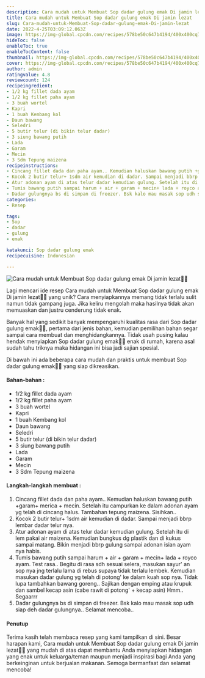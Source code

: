 ```yaml
---
description: Cara mudah untuk Membuat Sop dadar gulung emak Di jamin lezat"
title: Cara mudah untuk Membuat Sop dadar gulung emak Di jamin lezat
slug: Cara-mudah-untuk-Membuat-Sop-dadar-gulung-emak-Di-jamin-lezat
date: 2022-4-25T03:09:12.063Z
image: https://img-global.cpcdn.com/recipes/578be50c647b4194/400x400cq70/photo.jpg
hideToc: false
enableToc: true
enableTocContent: false
thumbnail: https://img-global.cpcdn.com/recipes/578be50c647b4194/400x400cq70/photo.jpg
cover: https://img-global.cpcdn.com/recipes/578be50c647b4194/400x400cq70/photo.jpg
author: admin
ratingvalue: 4.8
reviewcount: 124
recipeingredient:
- 1/2 kg fillet dada ayam
- 1/2 kg fillet paha ayam
- 3 buah wortel
- Kapri
- 1 buah Kembang kol
- Daun bawang
- Seledri
- 5 butir telur (di bikin telur dadar)
- 3 siung bawang putih
- Lada
- Garam
- Mecin
- 3 Sdm Tepung maizena
recipeinstructions:
- Cincang fillet dada dan paha ayam.. Kemudian haluskan bawang putih +garam+ merica + mecin. Setelah itu campurkan ke dalam adonan ayam yg telah di cincang halus. Tambahan tepung maizena. Sisihkan..
- Kocok 2 butir telur+ 1sdm air kemudian di dadar. Sampai menjadi bbrp lembar dadar telur nya.
- Atur adonan ayam di atas telur dadar kemudian gulung. Setelah itu di lem pakai air maizena. Kemudian bungkus dg plastik dan di kukus sampai matang. Bikin menjadi bbrp gulung sampai adonan isian ayam nya habis.
- Tumis bawang putih sampai harum + air + garam + mecin+ lada + royco ayam. Test rasa.. Begitu di rasa sdh sesuai selera, masukan sayur' an sop nya jng terlalu lama di rebus supaya tidak terlalu lembek. Kemudian masukan dadar gulung yg telah di potong' ke dalam kuah sop nya. Tidak lupa tambahkan bawang goreng.. Sajikan dengan emping atau krupuk dan sambel kecap asin (cabe rawit di potong' + kecap asin) Hmm.. Segaarrr
- Dadar gulungnya bs di simpan di freezer. Bsk kalo mau masak sop udh siap deh dadar gulungnya.. Selamat mencoba..
categories:
- Resep

tags:
- Sop
- dadar
- gulung
- emak

katakunci: Sop dadar gulung emak
recipecuisine: Indonesian

---
```


![Cara mudah untuk Membuat Sop dadar gulung emak Di jamin lezat👩‍🍳](https://img-global.cpcdn.com/recipes/578be50c647b4194/400x400cq70/photo.jpg)

Lagi mencari ide resep Cara mudah untuk Membuat Sop dadar gulung emak Di jamin lezat👩‍🍳 yang unik? Cara menyiapkannya memang tidak terlalu sulit namun tidak gampang juga. Jika keliru mengolah maka hasilnya tidak akan memuaskan dan justru cenderung tidak enak.

Banyak hal yang sedikit banyak mempengaruhi kualitas rasa dari Sop dadar gulung emak👩‍🍳, pertama dari jenis bahan, kemudian pemilihan bahan segar sampai cara membuat dan menghidangkannya. Tidak usah pusing kalau hendak menyiapkan Sop dadar gulung emak👩‍🍳 enak di rumah, karena asal sudah tahu triknya maka hidangan ini bisa jadi sajian spesial.

Di bawah ini ada beberapa cara mudah dan praktis untuk membuat Sop dadar gulung emak👩‍🍳 yang siap dikreasikan.

<!--inarticleads1-->

#### Bahan-bahan :

- 1/2 kg fillet dada ayam
- 1/2 kg fillet paha ayam
- 3 buah wortel
- Kapri
- 1 buah Kembang kol
- Daun bawang
- Seledri
- 5 butir telur (di bikin telur dadar)
- 3 siung bawang putih
- Lada
- Garam
- Mecin
- 3 Sdm Tepung maizena

<!--inarticleads2-->

#### Langkah-langkah membuat :

1. Cincang fillet dada dan paha ayam.. Kemudian haluskan bawang putih +garam+ merica + mecin. Setelah itu campurkan ke dalam adonan ayam yg telah di cincang halus. Tambahan tepung maizena. Sisihkan..
1. Kocok 2 butir telur+ 1sdm air kemudian di dadar. Sampai menjadi bbrp lembar dadar telur nya.
1. Atur adonan ayam di atas telur dadar kemudian gulung. Setelah itu di lem pakai air maizena. Kemudian bungkus dg plastik dan di kukus sampai matang. Bikin menjadi bbrp gulung sampai adonan isian ayam nya habis.
1. Tumis bawang putih sampai harum + air + garam + mecin+ lada + royco ayam. Test rasa.. Begitu di rasa sdh sesuai selera, masukan sayur' an sop nya jng terlalu lama di rebus supaya tidak terlalu lembek. Kemudian masukan dadar gulung yg telah di potong' ke dalam kuah sop nya. Tidak lupa tambahkan bawang goreng.. Sajikan dengan emping atau krupuk dan sambel kecap asin (cabe rawit di potong' + kecap asin) Hmm.. Segaarrr
1. Dadar gulungnya bs di simpan di freezer. Bsk kalo mau masak sop udh siap deh dadar gulungnya.. Selamat mencoba..

#### Penutup

Terima kasih telah membaca resep yang kami tampilkan di sini. Besar harapan kami, Cara mudah untuk Membuat Sop dadar gulung emak Di jamin lezat👩‍🍳 yang mudah di atas dapat membantu Anda menyiapkan hidangan yang enak untuk keluarga/teman maupun menjadi inspirasi bagi Anda yang berkeinginan untuk berjualan makanan. Semoga bermanfaat dan selamat mencoba!